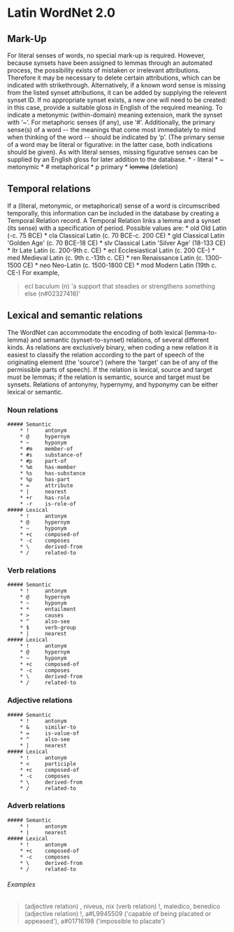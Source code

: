 # Latin WordNet 2.0


## Mark-Up
For literal senses of words, no special mark-up is required. However, because synsets have been assigned to lemmas through an automated process, the possibility exists of mistaken or irrelevant attributions. Therefore it may be necessary to delete certain attributions, which can be indicated with strikethrough. Alternatively, if a known word sense is missing from the listed synset attributions, it can be added by supplying the relevent synset ID. If no appropriate synset exists, a new one will need to be created: in this case, provide a suitable gloss in English of the required meaning. To indicate a metonymic (within-domain) meaning extension, mark the synset with ‘~’. For metaphoric senses (if any), use ‘#’. Additionally, the primary sense(s) of a word -- the meanings that come most immediately to mind when thinking of the word -- should be indicated by ‘p’. (The primary sense of a word may be literal or figurative: in the latter case, both indications should be given). As with literal senses, missing figurative senses can be supplied by an English gloss for later addition to the database.
    * -       literal
    * ~       metonymic
    * #       metaphorical
    * p       primary
    * ~~lemma~~ (deletion)

## Temporal relations
If a (literal, metonymic, or metaphorical) sense of a word is circumscribed temporally, this information can be included in the database by creating a Temporal Relation record. A Temporal Relation links a lemma and a synset (its sense) with a specification of period. Possible values are:
        * old     Old Latin (-c. 75 BCE)
        * cla     Classical Latin (c. 70 BCE-c. 200 CE)
        * gld     Classical Latin 'Golden Age' (c. 70 BCE-18 CE)
        * slv     Classical Latin 'Silver Age' (18-133 CE)
        * ltr     Late Latin (c. 200-9th c. CE)
        * ecl     Ecclesiastical Latin (c. 200 CE-)
        * med     Medieval Latin (c. 9th c.-13th c. CE)
        * ren     Renaissance Latin (c. 1300-1500 CE)
        * neo     Neo-Latin (c. 1500-1800 CE)
        * mod     Modern Latin (19th c. CE-)
For example, 
> ecl baculum (n) 'a support that steadies or strengthens something else (n#02327416)'

## Lexical and semantic relations
The WordNet can accommodate the encoding of both lexical (lemma-to-lemma) and semantic (synset-to-synset) relations, of several different kinds. As relations are exclusively binary, when coding a new relation it is easiest to classify the relation according to the part of speech of the originating element (the 'source') (where the 'target' can be of any of the permissible parts of speech). If the relation is lexical, source and target must be lemmas; if the relation is semantic, source and target must be synsets. Relations of antonymy, hypernymy, and hyponymy can be either lexical or semantic.

### Noun relations
    ##### Semantic
        * !     antonym
        * @		hypernym
        * ~		hyponym
        * #m	member-of
        * #s	substance-of
        * #p	part-of
        * %m	has-member
        * %s	has-substance
        * %p	has-part
        * =		attribute
        * |		nearest
        * +r	has-role
        * -r	is-role-of
    ##### Lexical
        * !     antonym
        * @		hypernym
        * ~		hyponym
        * +c	composed-of
        * -c	composes
        * \		derived-from
        * /		related-to
### Verb relations
    ##### Semantic
        * !		antonym
        * @		hypernym
        * ~		hyponym
        * *		entailment
        * >		causes
        * ^		also-see
        * $		verb-group
        * |		nearest
    ##### Lexical
        * !     antonym
        * @		hypernym
        * ~		hyponym
        * +c	composed-of
        * -c	composes
        * \		derived-from
        * /		related-to
### Adjective relations
    ##### Semantic
        * !		antonym
        * &		similar-to
        * =		is-value-of
        * ^		also-see
        * |		nearest
    ##### Lexical
        * !     antonym
        * <		participle
        * +c	composed-of
        * -c	composes
        * \		derived-from
        * /		related-to
### Adverb relations
    ##### Semantic
        * !		antonym
        * |		nearest
    ##### Lexical
        * !		antonym
        * +c	composed-of
        * -c	composes
        * \		derived-from
        * /		related-to

###### Examples
> (adjective relation) \, niveus, nix
> (verb relation) !, maledico, benedico
> (adjective relation) !, a#L9945509 ('capable of being placated or appeased'), a#01716198 ('impossible to placate')
